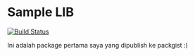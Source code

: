 Sample LIB
=====================

[![Build Status](https://travis-ci.com/efhal/sample-lib.svg?branch=master)](https://travis-ci.com/efhal/sample-lib)



Ini adalah package pertama saya yang dipublish ke packgist :)